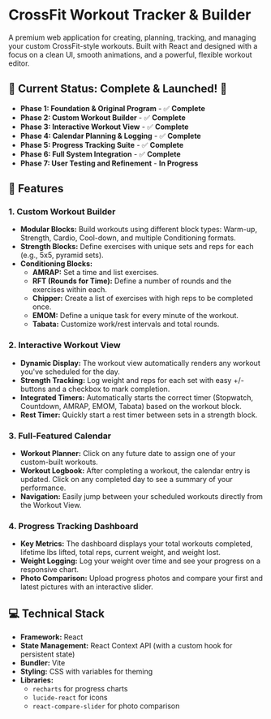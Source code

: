 # CrossFit Workout Tracker & Builder

A premium web application for creating, planning, tracking, and managing your custom CrossFit-style workouts. Built with React and designed with a focus on a clean UI, smooth animations, and a powerful, flexible workout editor.

## 🎯 Current Status: Complete & Launched! 🚀

*   **Phase 1: Foundation & Original Program** - ✅ **Complete**
*   **Phase 2: Custom Workout Builder** - ✅ **Complete**
*   **Phase 3: Interactive Workout View** - ✅ **Complete**
*   **Phase 4: Calendar Planning & Logging** - ✅ **Complete**
*   **Phase 5: Progress Tracking Suite** - ✅ **Complete**
*   **Phase 6: Full System Integration** - ✅ **Complete**
*   **Phase 7: User Testing and Refinement** - **In Progress**

## 🚀 Features

### 1. Custom Workout Builder
- **Modular Blocks:** Build workouts using different block types: Warm-up, Strength, Cardio, Cool-down, and multiple Conditioning formats.
- **Strength Blocks:** Define exercises with unique sets and reps for each (e.g., 5x5, pyramid sets).
- **Conditioning Blocks:**
  - **AMRAP:** Set a time and list exercises.
  - **RFT (Rounds for Time):** Define a number of rounds and the exercises within each.
  - **Chipper:** Create a list of exercises with high reps to be completed once.
  - **EMOM:** Define a unique task for every minute of the workout.
  - **Tabata:** Customize work/rest intervals and total rounds.

### 2. Interactive Workout View
- **Dynamic Display:** The workout view automatically renders any workout you've scheduled for the day.
- **Strength Tracking:** Log weight and reps for each set with easy +/- buttons and a checkbox to mark completion.
- **Integrated Timers:** Automatically starts the correct timer (Stopwatch, Countdown, AMRAP, EMOM, Tabata) based on the workout block.
- **Rest Timer:** Quickly start a rest timer between sets in a strength block.

### 3. Full-Featured Calendar
- **Workout Planner:** Click on any future date to assign one of your custom-built workouts.
- **Workout Logbook:** After completing a workout, the calendar entry is updated. Click on any completed day to see a summary of your performance.
- **Navigation:** Easily jump between your scheduled workouts directly from the Workout View.

### 4. Progress Tracking Dashboard
- **Key Metrics:** The dashboard displays your total workouts completed, lifetime lbs lifted, total reps, current weight, and weight lost.
- **Weight Logging:** Log your weight over time and see your progress on a responsive chart.
- **Photo Comparison:** Upload progress photos and compare your first and latest pictures with an interactive slider.

## 💻 Technical Stack
- **Framework:** React
- **State Management:** React Context API (with a custom hook for persistent state)
- **Bundler:** Vite
- **Styling:** CSS with variables for theming
- **Libraries:**
  - `recharts` for progress charts
  - `lucide-react` for icons
  - `react-compare-slider` for photo comparison